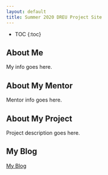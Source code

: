 ```yaml
---
layout: default
title: Summer 2020 DREU Project Site
---
```


* TOC
{:toc}

## About Me

My info goes here.

## About My Mentor

Mentor info goes here.

## About My Project

Project description goes here.

<!-- [My Final Report](files/finalreport.pdf) -->

## My Blog

[My Blog](blog)

